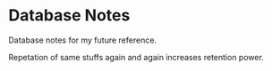 # Database Notes

Database notes for my future reference.

Repetation of same stuffs again and again increases retention power.
